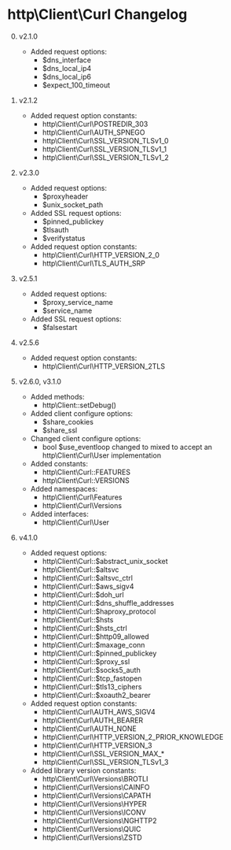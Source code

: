 # http\Client\Curl Changelog

0. v2.1.0
	* Added request options:
		* $dns_interface
		* $dns_local_ip4
		* $dns_local_ip6
		* $expect_100_timeout
0. v2.1.2

	* Added request option constants:
		* http\Client\Curl\POSTREDIR_303
		* http\Client\Curl\AUTH_SPNEGO
		* http\Client\Curl\SSL_VERSION_TLSv1_0
		* http\Client\Curl\SSL_VERSION_TLSv1_1
		* http\Client\Curl\SSL_VERSION_TLSv1_2
0. v2.3.0
	* Added request options:
		* $proxyheader
		* $unix_socket_path
	* Added SSL request options:
		* $pinned_publickey
		* $tlsauth
		* $verifystatus
	* Added request option constants:
		* http\Client\Curl\HTTP_VERSION_2_0
		* http\Client\Curl\TLS_AUTH_SRP
0. v2.5.1
	* Added request options:
		* $proxy_service_name
		* $service_name
	* Added SSL request options:
		* $falsestart
0. v2.5.6
	* Added request option constants:
		* http\Client\Curl\HTTP_VERSION_2TLS
0. v2.6.0, v3.1.0
	* Added methods:
		* http\Client::setDebug()
	* Added client configure options:
		* $share_cookies
		* $share_ssl
	* Changed client configure options:
		* bool $use_eventloop changed to mixed to accept an http\Client\Curl\User implementation
	* Added constants:
		* http\Client\Curl::FEATURES
		* http\Client\Curl::VERSIONS
	* Added namespaces:
		* http\Client\Curl\Features
		* http\Client\Curl\Versions
	* Added interfaces:
		* http\Client\Curl\User
0. v4.1.0
	* Added request options:
		* http\Client\Curl::$abstract_unix_socket
		* http\Client\Curl::$altsvc
		* http\Client\Curl::$altsvc_ctrl
		* http\Client\Curl::$aws_sigv4
		* http\Client\Curl::$doh_url
		* http\Client\Curl::$dns_shuffle_addresses
		* http\Client\Curl::$haproxy_protocol
		* http\Client\Curl::$hsts
		* http\Client\Curl::$hsts_ctrl
		* http\Client\Curl::$http09_allowed
		* http\Client\Curl::$maxage_conn
		* http\Client\Curl::$pinned_publickey
		* http\Client\Curl::$proxy_ssl
		* http\Client\Curl::$socks5_auth
		* http\Client\Curl::$tcp_fastopen
		* http\Client\Curl::$tls13_ciphers
		* http\Client\Curl::$xoauth2_bearer
	* Added request option constants:
		* http\Client\Curl\AUTH_AWS_SIGV4
		* http\Client\Curl\AUTH_BEARER
		* http\Client\Curl\AUTH_NONE
		* http\Client\Curl\HTTP_VERSION_2_PRIOR_KNOWLEDGE
		* http\Client\Curl\HTTP_VERSION_3
		* http\Client\Curl\SSL_VERSION_MAX_*
		* http\Client\Curl\SSL_VERSION_TLSv1_3
	* Added library version constants:
		* http\Client\Curl\Versions\BROTLI
		* http\Client\Curl\Versions\CAINFO
		* http\Client\Curl\Versions\CAPATH
		* http\Client\Curl\Versions\HYPER
		* http\Client\Curl\Versions\ICONV
		* http\Client\Curl\Versions\NGHTTP2
		* http\Client\Curl\Versions\QUIC
		* http\Client\Curl\Versions\ZSTD
